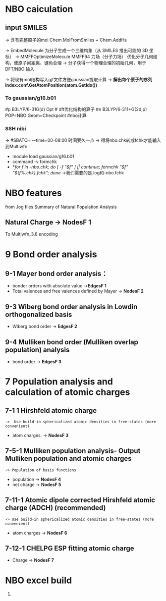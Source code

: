 # NBO caiculation
## input SMILES
-> 含有完整原子的mol Chem.MolFromSmiles + Chem.AddHs

-> EmbedMolecule 为分子生成一个三维构象（从 SMILES 推出可能的 3D 坐标）
-> MMFFOptimizeMolecule MMFF94 力场（分子力场） 优化分子几何结构，使原子间距离、键角合理
-> 分子获得一个物理合理的初始几何，用于 DFT/NBO 输入

-> 将现有mol结构写入gjf文件方便gaussian提取计算
-> **解出每个原子的序列index:conf.GetAtomPosition(atom.GetIdx())**

### To gaussian/g16.b01
#p B3LYP/6-31G(d) Opt # dft优化结构的算子
#n B3LYP/6-311+G(2d,p) POP=NBO Geom=Checkpoint #nbo计算

### SSH nibi
-> #SBATCH --time=00-08:00  时间要久一点
-> 得将nbo.chk转成fchk才能输入到Multiwfn
- module load gaussian/g16.b01
- command -v formchk
- **for f in *-nbo.chk; do [ -f "$f" ] || continue; formchk "$f" "${f%.chk}.fchk"; done**
->我们需要的是.log和-nbo.fchk

# NBO features
from .log files
Summary of Natural Population Analysis
## Natural Charge -> **NodesF 1**

To Multiwfn_3.8 encoding
# 9 Bond order analysis
## 9-1 Mayer bond order analysis：
- bonder orders with absolute value ->**EdgesF 1**
- Total valences and free valences defined by Mayer -> **NodesF 2**

## 9-3 Wiberg bond order analysis in Lowdin orthogonalized basis
- Wiberg bond order -> **EdgesF 2**

## 9-4 Mulliken bond order (Mulliken overlap population) analysis
- bond order -> **EdgesF 3**

# 7 Population analysis and calculation of atomic charges
## 7-1  1 Hirshfeld atomic charge 
	->  Use build-in sphericalized atomic densities in free-states (more convenient)
- atom charges. -> **NodesF 3**

## 7-5-1  Mulliken population analysis- Output Mulliken population and atomic charges
	-> Population of basis functions
- population -> **NodesF 4**
- net charge -> **NodesF 5**

## 7-11-1  Atomic dipole corrected Hirshfeld atomic charge (ADCH) (recommended) 
	-> Use build-in sphericalized atomic densities in free-states (more convenient)
- atom charges -> **NodesF 6**

## 7-12-1 CHELPG ESP fitting atomic charge
- Charge -> **NodesF 7**

# NBO excel build
1. 